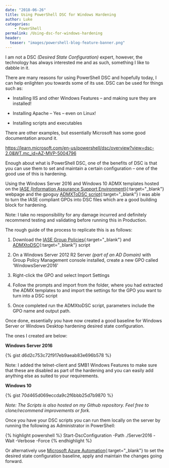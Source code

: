 ```yaml
---
date: "2018-06-26"
title: Using PowerShell DSC for Windows Hardening
author: Luke
categories:
    - PowerShell
permalink: /Using-dsc-for-windows-hardening
header:
  teaser: "images/powershell-blog-feature-banner.png"
---
```

I am not a DSC *(Desired State Configuration)* expert, however, the technology
has always interested me and as such, something I like to dabble in it.

There are many reasons for using PowerShell DSC and hopefully today, I can help
enlighten you towards some of its use. DSC can be used for things such as:

- Installing IIS and other Windows Features – and making sure they are installed!

- Installing Apache – Yes – even on Linux!

- Installing scripts and executables

There are other examples, but essentially Microsoft has some good documentation
around it.

<https://learn.microsoft.com/en-us/powershell/dsc/overview?view=dsc-2.0&WT.mc_id=AZ-MVP-5004796>

Enough about what is PowerShell DSC, one of the benefits of DSC is that you can
use them to set and maintain a certain configuration – one of the good use of
this is hardening.

Using the Windows Server 2016 and Windows 10 ADMX templates hosted on
the [IASE (Information Assurance Support
Environment)](https://iase.disa.mil/stigs/gpo/Pages/index.aspx){:target="_blank"} webpage and the
gpoguy [ADMXToDSC script](https://github.com/gpoguy/ADMXToDSC){:target="_blank"} I was able to
turn the IASE compliant GPOs into DSC files which are a good building block for
hardening.

Note: I take no responsibility for any damage incurred and definitely recommend testing and validating before running this in Production.

The rough guide of the process to replicate this is as follows:

1. Download the [IASE Group  Policies](https://iase.disa.mil/stigs/gpo/Pages/index.aspx){:target="_blank"} and
    [ADMXtoDSC](https://github.com/gpoguy/ADMXToDSC){:target="_blank"} script

2. On a Windows Server 2012 R2 Server *(part of an AD Domain)* with Group Policy
    Management console installed, create a new GPO called ‘WindowsServer2016’

3. Right-click the GPO and select Import Settings

4. Follow the prompts and import from the folder, where you had extracted the
    ADMX templates to and import the settings for the GPO you want to turn into
    a DSC script

5. Once completed run the ADMXtoDSC script, parameters include the GPO name and
    output path.

Once done, essentially you have now created a good baseline for Windows Server
or Windows Desktop hardening desired state configuration.

The ones I created are below:

**Windows Server 2016**

{% gist d6d2c753c72f917eb9aeab83e696b578 %}

Note: I added the telnet-client and SMB1 Windows Features to make sure that
these are disabled as part of the hardening and you can easily add anything else as suited to your requirements.

**Windows 10**

{% gist 70d465d069eccda9c2f6bbb25d7b9870 %}

*Note: The Scripts is also hosted on my Github repository. Feel free to
clone/recommend improvements or fork.*

Once you have your DSC scripts you can run them locally on the server by running
the following as Administrator in PowerShell:

{% highlight powershell %}
Start-DscConfiguration -Path ./Server2016 -Wait -Verbose -Force
{% endhighlight %}

Or alternatively use [Microsoft Azure
Automation](https://learn.microsoft.com/en-us/azure/automation/automation-dsc-overview?WT.mc_id=AZ-MVP-5004796){:target="_blank"}
to set the desired state configuration baseline, apply and maintain the changes
going forward.
